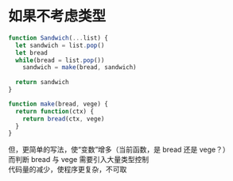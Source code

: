 # 如果不考虑类型
``` js
function Sandwich(...list) {
  let sandwich = list.pop()
  let bread
  while(bread = list.pop())
    sandwich = make(bread, sandwich)
  
  return sandwich
}

function make(bread, vege) {
  return function(ctx) {
    return bread(ctx, vege)
  }
}
```
但，更简单的写法，使“变数”增多（当前函数，是 bread 还是 vege？）  
而判断 bread 与 vege 需要引入大量类型控制  
代码量的减少，使程序更复杂，不可取